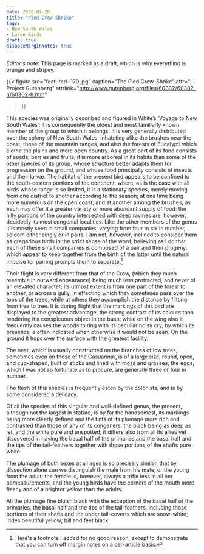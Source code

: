 ```yaml
---
date: 2020-01-20
title: "Pied Crow Shrike"
tags:
- New South Wales
- Large Birds
draft: true
disableMarginNotes: true
---
```


_Editor's note_: This page is marked as a draft, which is why everything is orange and stripey.

{{< figure
  src="featured-i170.jpg"
  caption="The Pied Crow-Shrike"
  attr="-- Project Gutenberg"
  attrlink="http://www.gutenberg.org/files/60302/60302-h/60302-h.htm"
>}}

This species was originally described and figured in White’s ‘Voyage to New South Wales’: it is consequently the oldest and most familiarly known member of the group to which it belongs. It is very generally distributed over the colony of New South Wales, inhabiting alike the brushes near the coast, those of the mountain ranges, and also the forests of Eucalypti which clothe the plains and more open country. As a great part of its food consists of seeds, berries and fruits, it is more arboreal in its habits than some of the other species of its group, whose structure better adapts them for progression on the ground, and whose food principally consists of insects and their larvæ. The habitat of the present bird appears to be confined to the south-eastern portions of the continent, where, as is the case with all birds whose range is so limited, it is a stationary species, merely moving from one district to another according to the season; at one time being more numerous on the open coast, and at another among the brushes, as each may offer it a greater variety or more abundant supply of food: the hilly portions of the country intersected with deep ravines are, however, decidedly its most congenial localities. Like the other members of the genus it is mostly seen in small companies, varying from four to six in number, seldom either singly or in pairs: I am not, however, inclined to consider them as gregarious birds in the strict sense of the word, believing as I do that each of these small companies is composed of a pair and their progeny, which appear to keep together from the birth of the latter until the natural impulse for pairing prompts them to separate.[^unimportant]

[^unimportant]: Here's a footnote I added for no good reason, except to demonstrate that you can turn off margin notes on a per-article basis.

Their flight is very different from that of the Crow, (which they much resemble in outward appearance) being much less protracted, and never of an elevated character; its utmost extent is from one part of the forest to another, or across a gully, in effecting which they sometimes pass over the tops of the trees, while at others they accomplish the distance by flitting from tree to tree. It is during flight that the markings of this bird are displayed to the greatest advantage, the strong contrast of its colours then rendering it a conspicuous object in the bush: while on the wing also it frequently causes the woods to ring with its peculiar noisy cry, by which its presence is often indicated when otherwise it would not be seen. On the ground it hops over the surface with the greatest facility.

The nest, which is usually constructed on the branches of low trees, sometimes even on those of the Casuarinæ, is of a large size, round, open, and cup-shaped, built of sticks and lined with moss and grasses; the eggs, which I was not so fortunate as to procure, are generally three or four in number.

The flesh of this species is frequently eaten by the colonists, and is by some considered a delicacy.

Of all the species of this singular and well-defined genus, the present, although not the largest in stature, is by far the handsomest, its markings being more clearly defined and the tints of its plumage more rich and contrasted than those of any of its congeners, the black being as deep as jet, and the white pure and unspotted; it differs also from all its allies yet discovered in having the basal half of the primaries and the basal half and the tips of the tail-feathers together with those portions of the shafts pure white.

The plumage of both sexes at all ages is so precisely similar, that by dissection alone can we distinguish the male from his mate, or the young from the adult; the female is, however, always a trifle less in all her admeasurements, and the young birds have the corners of the mouth more fleshy and of a brighter yellow than the adults.

All the plumage fine bluish black with the exception of the basal half of the primaries, the basal half and the tips of the tail-feathers, including those portions of their shafts and the under tail-coverts which are snow-white; irides beautiful yellow; bill and feet black.
